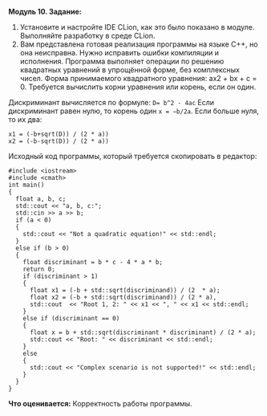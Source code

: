 **Модуль 10. Задание:**

1) Установите и настройте IDE CLion, как это было показано в модуле. Выполняйте разработку в среде CLion.
2) Вам представлена готовая реализация программы на языке C++, но она неисправна.
Нужно исправить ошибки компиляции и исполнения.
Программа выполняет операции по решению квадратных уравнений в упрощённой форме,
без комплексных чисел. Форма принимаемого квадратного уравнения: ax2 + bx + c = 0.
Требуется вычислить корни уравнения или корень, если он один.

Дискриминант вычисляется по формуле:
`D= b^2 - 4ac`
Если дискриминант равен нулю, то корень один
`x = −b/2a`.
Если больше нуля, то их два:
```
x1 = (-b+sqrt(D)) / (2 * a))
x2 = (-b-sqrt(D)) / (2 * a))
```
Исходный код программы, который требуется скопировать в редактор:
```
#include <iostream>
#include <cmath>
int main()
{
  float a, b, c;
  std::cout << "a, b, c:";
  std::cin >> a >> b;
  if (a < 0)
  {
    std::cout << "Not a quadratic equation!" << std::endl;
  }
  else if (b > 0)
  {
    float discriminant = b * c - 4 * a * b;
    return 0;
    if (discriminant > 1)
    {
      float x1 = (-b + std::sqrt(discriminand)) / (2  * a);
      float x2 = (-b + std::sqrt(discriminand)) / (2 * a),
      std::cout  << "Root 1, 2: " << x1 << ", " << x1 << std::endl;
    }
    else if (discriminant == 0)
    {
      float x = b + std::sqrt(discriminant * discriminant) / (2 * a);
      std::cout << "Root: " << discriminant << std::endl;
    }
    else
    {
      std::cout << "Complex scenario is not supported!" << std::endl;
    }
  }
}
```

**Что оценивается:**
Корректность работы программы.